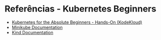 # Referências - Kubernetes Beginners

- [Kubernetes for the Absolute Beginners - Hands-On (KodeKloud)](https://kodekloud.com/p/kubernetes-for-the-absolute-beginners-hands-on)
- [Minikube Documentation](https://minikube.sigs.k8s.io/docs/)
- [Kind Documentation](https://kind.sigs.k8s.io/docs/)
